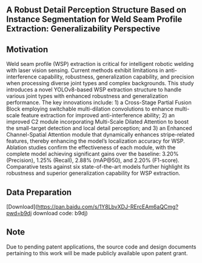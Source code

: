 ## A Robust Detail Perception Structure Based on Instance Segmentation for Weld Seam Profile Extraction: Generalizability Perspective

## Motivation
Weld seam profile (WSP) extraction is critical for intelligent robotic welding with laser vision sensing. Current methods exhibit limitations in anti-interference capability, robustness, generalization capability, and precision when processing diverse joint types and complex backgrounds. This study introduces a novel YOLOv8-based WSP extraction structure to handle various joint types with enhanced robustness and generalization performance. The key innovations include: 1) a Cross-Stage Partial Fusion Block employing switchable multi-dilation convolutions to enhance multi-scale feature extraction for improved anti-interference ability; 2) an improved C2 module incorporating Multi-Scale Dilated Attention to boost the small-target detection and local detail perception; and 3) an Enhanced Channel-Spatial Attention module that dynamically enhances stripe-related features, thereby enhancing the model’s localization accuracy for WSP. Ablation studies confirm the effectiveness of each module, with the complete model achieving significant gains over the baseline: 3.20% (Precision), 1.25% (Recall), 2.88% (mAP@50), and 2.20% (F1-score). Comparative tests against six state-of-the-art models further highlight its robustness and superior generalization capability for WSP extraction.

## Data Preparation
[Download](https://pan.baidu.com/s/1Y8LbvXDJ-RErcEAm6aQCmg?pwd=b9dj download code: b9dj)

## Note
Due to pending patent applications, the source code and design documents pertaining to this work will be made publicly available upon patent grant.